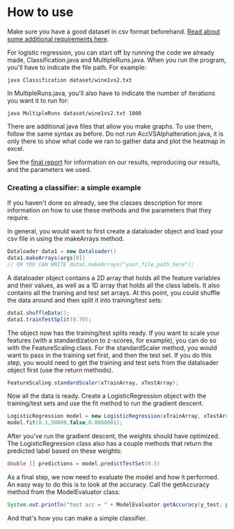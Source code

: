 # How to use

Make sure you have a good dataset in csv format beforehand. [Read about some additional requirements here](/src/dataset).

For logistic regression, you can start off by running the code we already made, Classification.java and MultipleRuns.java.
When you run the program, you'll have to indicate the file path. For example:

```
java Classification dataset/wine1vs2.txt
```

In MultipleRuns.java, you'll also have to indicate the number of iterations you want it to run for:

```
java MultipleRuns dataset/wine1vs2.txt 1000
```

There are additional java files that allow you make graphs. To use them, follow the same syntax as before. Do not run AccVSAlphaIteration.java, it is only there to show what code we ran to gather data and plot the heatmap in excel.

See the [final report](/report/FinalReport) for information on our results, reproducing our results, and the parameters we used.


### Creating a classifier: a simple example

If you haven't done so already, see the classes description for more information on how to use these methods and the parameters that they require.


In general, you would want to first create a dataloader object and load your csv file in using the makeArrays method.

```java
Dataloader data1 = new Dataloader()
data1.makeArrays(args[0])
// OR YOU CAN WRITE data1.makeArrays("your_file_path_here");
```
A dataloader object contains a 2D array that holds all the feature variables and their values, as well as a 1D array that holds all the class labels.
It also contains all the training and test set arrays. At this point, you could shuffle the data around and then split it into training/test sets:

```java
data1.shuffleData();
data1.trainTestSplit(0.70);
```
The object now has the training/test splits ready. If you want to scale your features (with a standardization to z-scores, for example), you can
do so with the FeatureScaling class. For the standardScaler method, you would want to pass in the training set first, and then the test set. If you do this step, you would need to get the training and test sets from the dataloader object first (use the return methods).

```java
FeatureScaling.standardScaler(xTrainArray, xTestArray);
```

Now all the data is ready. Create a LogisticRegression object with the training/test sets and use the fit method to run the gradient descent.

```java
LogisticRegression model = new LogisticRegression(xTrainArray, xTestArray, yTrainArray, yTestArray);
model.fit(0.1,50000,false,0.0000001);
```
After you've run the gradient descent, the weights should have optimized. The LogisticRegression class also has a couple methods that return the
predicted label based on these weights:

```java
double [] predictions = model.predictTestSet(0.5)
```
As a final step, we now need to evaluate the model and how it performed. An easy way to do this is to look at the accuracy. Call the getAccuracy method
from the ModelEvaluator class:

```java
System.out.println("test acc = " + ModelEvaluator.getAccuracy(y_test, predictions);
```

And that's how you can make a simple classifier.
